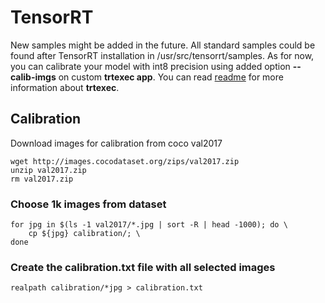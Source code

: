# TensorRT
New samples might be added in the future. All standard samples could be found after TensorRT installation in /usr/src/tensorrt/samples. As for now, you can calibrate your model with int8 precision using added option **--calib-imgs** on custom **trtexec app**. You can read [readme](https://github.com/SashaAlderson/tensorRT/blob/main/trtexec/README.md) for more information about **trtexec**.
## Calibration
Download images for calibration from coco val2017
```
wget http://images.cocodataset.org/zips/val2017.zip
unzip val2017.zip
rm val2017.zip
```
### Choose 1k images from dataset 
```
for jpg in $(ls -1 val2017/*.jpg | sort -R | head -1000); do \
    cp ${jpg} calibration/; \
done
```
### Create the calibration.txt file with all selected images
```
realpath calibration/*jpg > calibration.txt
```


